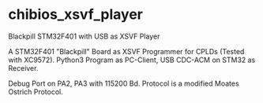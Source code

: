 # chibios_xsvf_player
Blackpill STM32F401 with USB as XSVF Player

A STM32F401 "Blackpill" Board as XSVF Programmer for CPLDs (Tested with XC9572).
Python3 Program as PC-Client, USB CDC-ACM on STM32 as Receiver. 

Debug Port on PA2, PA3 with 115200 Bd.
Protocol is a modified Moates Ostrich Protocol.
